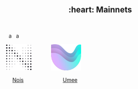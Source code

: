 <h2 align="center">:heart: Mainnets</h2>

<p>&nbsp;</p>

$~$ a
&nbsp; a

<img src="https://raw.githubusercontent.com/ShKmTr/test2/main/nois_black.svg" width="70"> $~~~~~~~~~~~$ <img src="https://raw.githubusercontent.com/ShKmTr/test2/main/umee.svg" width="80">

&emsp; [Nois](mainnets/nois/) &emsp; &emsp; &emsp; &emsp; &emsp; &ensp; [Umee](mainnets/umee/)
